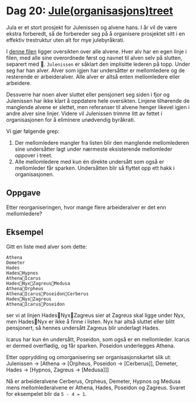 # Dag 20: [Jule(organisasjons)treet]()

Jula er et stort prosjekt for Julenissen og alvene hans. I år vil de være ekstra forberedt, så de forbereder seg på å organisere prosjektet sitt i en effektiv trestruktur uten alt for mye julebyråkrati.

I [denne filen](elves.txt) ligger oversikten over alle alvene. Hver alv har en egen linje i filen, med alle sine overordnede først og navnet til alven selv på slutten, separert med 🎄. `Julenissen` er såklart den implisitte lederen på topp. Under seg har han alver. Alver som igjen har undersåtter er mellomledere og de resterende er arbeideralver. Alle alver er altså enten mellomledere eller arbeidere.

Dessverre har noen alver sluttet eller pensjonert seg siden i fjor og Julenissen har ikke klart å oppdatere hele oversikten. Linjene tilhørende de manglende alvene er slettet, men referanser til alvene henger likevel igjen i andre alver sine linjer. Videre vil Julenissen trimme litt av fettet i organisasjonen for å eliminere unødvendig byråkrati.

Vi gjør følgende grep:

1. Der mellomledere mangler fra listen blir den manglende mellomlederen sine undersåtter lagt under nærmeste eksisterende mellomleder oppover i treet.
2. Alle mellomledere med kun én direkte undersått som også er mellomleder får sparken. Undersåtten blir så flyttet opp ett hakk i organisasjonen.


## Oppgave

Etter reorganiseringen, hvor mange flere arbeideralver er det enn mellomledere?


## Eksempel

Gitt en liste med alver som dette:

```
Athena
Demeter
Hades
Hades🎄Hypnos
Athena🎄Icarus
Hades🎄Nyx🎄Zagreus🎄Medusa
Athena🎄Orpheus
Athena🎄Icarus🎄Poseidon🎄Cerberus
Hades🎄Nyx🎄Zagreus
Athena🎄Icarus🎄Poseidon
```

ser vi at linjen Hades🎄Nyx🎄Zagreus sier at Zagreus skal ligge under Nyx, men Hades🎄Nyx er ikke å finne i listen. Nyx har altså sluttet eller blitt pensjonert, så hennes undersått Zagreus blir underlagt Hades.

Icarus har kun én undersått, Poseidon, som også er en mellomleder. Icarus er dermed overflødig, og får sparken. Poseidon underlegges Athena.

Etter opprydding og omorganisering ser organisasjonskartet slik ut: Julenissen -> [Athena -> [Orpheus, Poseidon -> [Cerberus]], Demeter, Hades -> [Hypnos, Zagreus -> [Medusa]]]

Nå er arbeideralvene Cerberus, Orpheus, Demeter, Hypnos og Medusa mens mellomlederalvene er Athena, Hades, Poseidon og Zagreus. Svaret for eksempelet blir da `5 - 4 = 1`.